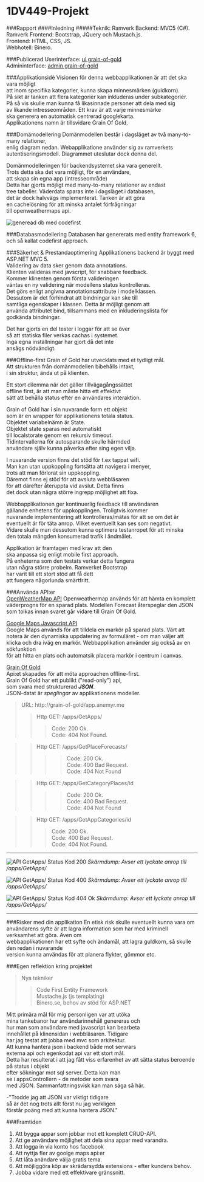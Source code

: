 # 1DV449-Projekt

###Rapport
####Inledning 
#####Teknik:
Ramverk Backend: MVC5 (C#).
Ramverk Frontend: Bootstrap, JQuery och Mustach.js.      
Frontend: HTML, CSS, JS.       
Webhotell: Binero.      

###Publicerad
Userinterface:  [ui    grain-of-gold](http://grain-of-gold.anemyr.me/ui)        
Admininterface: [admin grain-of-gold](http://grain-of-gold.anemyr.me)

###Applikationsidé
Visionen för denna webbapplikationen är att det ska vara möjligt        		
att inom specifika kategorier, kunna skapa minnesmärken (guldkorn).          
På sikt är tanken att flera kategorier kan inkluderas under subkategorier.        
På så vis skulle man kunna få likasinnade personer att dela med sig          
av likande intresseområden. Ett krav är att varje minnesmärke              
ska generera en automatisk centrerad googlekarta.       
Applikationens namn är tillsvidare Grain Of Gold.     
     
###Domämodellering
Domänmodellen består i dagsläget av två many-to-many relationer,        
enlig diagram nedan. Webapplikatione använder sig av ramverkets     
autentiseringsmodell. Diagrammet uteslutar dock denna del.      

Domänmodelleringen för backendsystemet ska vara generellt.            
Trots detta ska det vara möjligt, för en användare,          
att skapa sin egna app (intresseområde)     
Detta har gjorts möjligt med many-to-many relationer av endast      
tree tabeller. Väderdata sparas inte i dagsläget i databasen,       
det är dock halvvägs implementerat. Tanken är att göra      
en cachelösning för att minska antalet förfrågningar                
till openweathermaps api.       

![generead db med codefirst](./database_diagram.png.png)

###Databasmodellering
Databasen har genererats med entity framework 6,		
och så kallat codefirst approach.

###Säkerhet & Prestandaoptimering
Applikationens backend är byggt med ASP.NET MVC 5.                   
Validering av data sker genom data annotations.          
Klienten valideras med javscript, för snabbare feedback.                
Kommer klinenten genom första valideringen      
väntas en ny validering när modellens status kontrolleras.      
Det görs enligt angivna annotationsattribute i modelklassen.       
Dessutom är det förhindrat att bindningar kan ske till          
samtliga egenskaper i klassen. Detta är möjligt genom att              
använda attributet bind, tillsammans med en inkluderingslista för                
godkända bindningar.        

Det har gjorts en del tester i loggar för att se över              
så att statiska filer verkas cachas i systemet.     
Inga egna inställningar har gjort då det inte       
ansågs nödvändigt.      

###Offline-first
Grain of Gold har utvecklats med et tydligt mål.             
Att strukturen från domänmodellen bibehålls intakt,     
i sin struktur, ända ut på klienten. 

Ett stort dilemma när det gäller tillvägagångssättet         
offline first, är att man måste hitta ett effektivt     
sätt att behålla status efter en användares interaktion.        

Grain of Gold har i sin nuvarande form ett objekt       
som är en wrapper för applikationens totala status.     
Objektet variabelnämn är State.     
Objektet state sparas ned automatiskt     
till localstorate genom en rekursiv timeout.        
Tidintervallerna för autosparande skulle härmded        
användare själv kunna påverka efter sing egen vilja.

I nuvarande version finns det stöd för t.ex tappat wifi.                      
Man kan utan uppkoppling fortsätta att navigera i menyer,              
trots att man förlorat sin uppkoppling.     
Däremot finns ej stöd för att avsluta webbläsaren              
för att därefter återuppta vid avslut. Detta finns            
det dock utan några större ingrepp möjlighet att fixa.      

Webbapplikationen ger kontinuerlig feedback till användaren                   
gällande enhetens för uppkopplingen. Troligtvis kommer      
nuvarande implementering att kontrolleras/mätas för att se om det är                
eventuellt är för täta anrop. Vilket eventuellt kan ses som negativt.                     
Vidare skulle man dessutom kunna optimera testanropet för att minska       
den totala mängden konsumerad trafik i ändmålet.             

Applikation är framtagen med krav att den       
ska anpassa sig enligt mobile first approach.       
På enheterna som den testats verkar detta fungera              
utan några större probelm. Ramverket Bootstrap      
har varit till ett stort stöd att få dett       
att fungera någorlunda smärtfritt.      

###Använda API:er		
[OpenWeatherMap API](http://openweathermap.org/)
Openweathermap används för att hämta en komplett väderprogns för en sparad plats.
Modellen Forecast återspeglar den JSON som tolkas innan svaret går vidare till Grain Of Gold.

[Google Maps Javascript API](https://developers.google.com/maps/documentation/javascript/tutorial/)		
Google Maps används för att tilldela en markör på sparad plats.
Värt att notera är den dynamiska uppdatering av formuläret - om man väljer
att klicka och dra iväg en markör. Webbapplikation använder sig också av en sökfunktion     
för att hitta en plats och automatsik placera markör i centrum i canvas.

[Grain Of Gold](https://grain-of-gold.anemyr.me)        	
Api:et skapades för att möta approachen offline-first.           
Grain Of Gold har ett publikt ("read-only") api,       
som svara med strukturerad ***JSON***.		
JSON-datat är *speglingar* av applikationens modeller.		



>URL: http://grain-of-gold/app.anemyr.me		
>>Http GET: /apps/GetApps/
>>>Code: 200 Ok.        
>>>Code: 404 Not Found.     

>>Http GET: /apps/GetPlaceForecasts/                        
>>>>Code: 200 Ok.       
>>>>Code: 400 Bad Request.      
>>>>Code: 404 Not Found     
	
>>Http GET: /apps/GetCategoryPlaces/id      
>>>>Code: 200 Ok.       
>>>>Code: 400 Bad Request.      
>>>>Code: 404 Not Found     
		
>>Http GET: /apps/GetAppCategories/id       		
>>>Code: 200 Ok.        
>>>Code: 400 Bad Request.       
>>>Code: 404 Not Found.

---

![API GetApps/ Status Kod 200](./api_getapps_200_diagram.png)
*Skärmdump: Avser ett lyckate anrop till /apps/GetApps/*

![API GetApps/ Status Kod 400 ](./api_getapps_400_diagram.png)
*Skärmdump: Avser ett lyckate anrop till /apps/GetApps/*

![API GetApps/ Status Kod 404 Ok](./api_getapps_404_diagram.png)
*Skärmdump: Avser ett lyckate anrop till /apps/GetApps/*

---

###Risker med din applikation
En etisk risk skulle eventuellt kunna vara om       
användarens syfte är att lagra information som
har med kriminell verksamhet att göra. Även om      
webbapplikationen har ett syfte och ändamål,
att lagra guldkorn, så skulle den redan i nuvarande     
version kunna användas för att planera flykter, gömmor etc.

###Egen reflektion kring projektet

>Nya tekniker     
>>Code First Entity Framework       
>>Mustache.js (js templating)       
>>Binero.se, behov av stöd för ASP.NET      

Mitt primära mål för mig personligen var att utöka      
mina tankebanor hur användarinnehåll genereras och      
hur man som användare med javascript kan bearbeta       
innehållet på klinensidan i webbläsaren. Tidigare       
har jag testat att jobba med mvc som arkitektur.       
Att kunna hantera json i backend både mot servrars      
externa api och egenkodat api var ett stort mål.                
Detta har resulterat i att jag fått viss erfarenhet
av att sätta status beroende på status i objekt     
efter sökningar mot sql server. Detta kan man       
se i appsControllern - de metoder som svara        
med JSON. Sammanfattningsvisk kan man säga så här.      

-"Trodde jag att JSON var viktigt tidigare      
så är det nog trots allt först nu jag verkligen      
förstår poäng med att kunna hantera JSON."       

###Framtiden
1. Att bygga appar som jobbar mot ett komplett CRUD-API.        
2. Att ge användare möjlighet att dela sina appar med varandra.     
3. Att logga in via konto hos facebook      
4. Att nyttja fler av goolge maps api:er        
5. Att låta anändare välja gratis tema.     
6. Att möjliggöra köp av skrädarsydda extensions - efter kundens behov.      
7. Jobba vidare med ett effektivare gränssnitt.     



